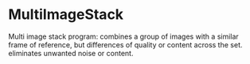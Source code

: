 # MultiImageStack
Multi image stack program:  combines a group of images with a similar frame of reference, but differences of quality or content across the set. eliminates unwanted noise or content.
